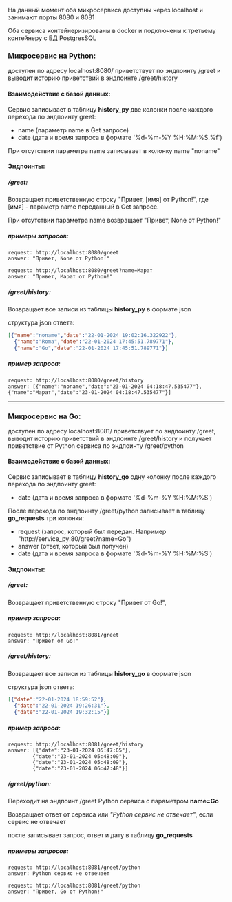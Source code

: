 На данный момент оба микросервиса доступны через localhost и занимают порты 8080 и 8081

Оба сервиса контейнеризированы в docker и подключены к третьему контейнеру с БД PostgresSQL

### Микросервис на Python:
доступен по адресу localhost:8080/
приветствует по эндпоинту /greet 
и выводит историю приветствий в эндпоинте /greet/history
#### Взаимодействие с базой данных:
Сервис записывает в таблицу **history_py** две колонки после каждого перехода по эндпоинту greet:

- name (параметр name в Get запросе)
- date (дата и время запроса в формате '%d-%m-%Y %H:%M:%S.%f')

При отсутствии параметра name записывает в колонку name "noname"

#### Эндпоинты:
##### /greet:

Возвращает приветственную строку "Привет, [имя] от Python!", 
где [имя] - параметр name переданный в Get запросе.

При отсутствии параметра name возвращает "Привет, None от Python!"

##### примеры запросов:
```
request: http://localhost:8080/greet
answer: "Привет, None от Python!"

request: http://localhost:8080/greet?name=Марат
answer: "Привет, Марат от Python!"
```
##### /greet/history:
Возвращает все записи из таблицы **history_py** в формате json

структура json ответа:
```json
[{"name":"noname","date":"22-01-2024 19:02:16.322922"},
  {"name":"Roma","date":"22-01-2024 17:45:51.789771"},
  {"name":"Go","date":"22-01-2024 17:45:51.789771"}]
```

##### пример запроса:
```
request: http://localhost:8080/greet/history
answer: [{"name":"noname","date":"23-01-2024 04:18:47.535477"},
{"name":"Марат","date":"23-01-2024 04:18:47.535477"}]
```
___
### Микросервис на Go:
доступен по адресу localhost:8081/
приветствует по эндпоинту /greet,
выводит историю приветствий в эндпоинте /greet/history
и получает приветствие от Python сервиса по эндпоинту /greet/python
#### Взаимодействие с базой данных:

Сервис записывает в таблицу **history_go** одну колонку после каждого перехода по эндпоинту greet:

- date (дата и время запроса в формате '%d-%m-%Y %H:%M:%S')


После перехода по эндпоинту /greet/python записывает в таблицу **go_requests** три колонки:

- request (запрос, который был передан. Например "http://service_py:80/greet?name=Go")
- answer (ответ, который был получен)
- date (дата и время запроса в формате '%d-%m-%Y %H:%M:%S')

#### Эндпоинты:
##### /greet:

Возвращает приветственную строку "Привет от Go!",

##### пример запроса:
```
request: http://localhost:8081/greet
answer: "Привет от Go!"
```
##### /greet/history:
Возвращает все записи из таблицы **history_go** в формате json

структура json ответа:
```json
[{"date":"22-01-2024 18:59:52"},
  {"date":"22-01-2024 19:26:31"},
  {"date":"22-01-2024 19:32:15"}]
```

##### пример запроса:
```
request: http://localhost:8081/greet/history
answer: [{"date":"23-01-2024 05:47:05"},
        {"date":"23-01-2024 05:48:09"},
        {"date":"23-01-2024 05:48:09"},
        {"date":"23-01-2024 06:47:48"}]
```
##### /greet/python:

Переходит на эндпоинт /greet Python сервиса с параметром **name=Go**

Возвращает ответ от сервиса или
*"Python сервис не отвечает"*, если сервис не отвечает

после записывает запрос, ответ и дату в таблицу **go_requests**

##### примеры запросов:
```
request: http://localhost:8081/greet/python
answer: Python сервис не отвечает

request: http://localhost:8081/greet/python
answer: "Привет, Go от Python!"
